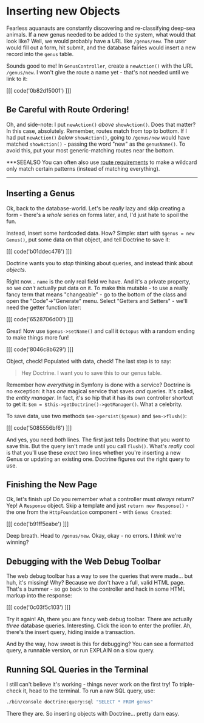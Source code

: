 # Inserting new Objects

Fearless aquanauts are constantly discovering and re-classifying deep-sea animals.
If a new genus needed to be added to the system, what would that look like? Well,
we would probably have a URL like `/genus/new`. The user would fill out a form,
hit submit, and the database fairies would insert a new record into the `genus`
table. 

Sounds good to me! In `GenusController`, create a `newAction()` with the URL
`/genus/new`. I won't give the route a name yet - that's not needed until we link
to it:

[[[ code('0b82d15001') ]]]

## Be Careful with Route Ordering!

Oh, and side-note: I put `newAction()` *above* `showAction()`. Does that matter? In this
case, absolutely. Remember, routes match from top to bottom. If I had put `newAction()`
*below* `showAction()`, going to `/genus/new` would have matched `showAction()` - passing
the word "new" as the `genusName()`. To avoid this, put your most generic-matching
routes near the bottom.

***SEEALSO
You can often also use [route requirements][1] to make a wildcard only match certain
patterns (instead of matching everything).
***

## Inserting a Genus

Ok, back to the database-world. Let's be *really* lazy and skip creating a form -
there's a *whole* series on forms later, and, I'd just hate to spoil the fun.

Instead, insert some hardcoded data. How? Simple: start with `$genus = new Genus()`,
put some data on that object, and tell Doctrine to save it:

[[[ code('b01ddec476') ]]]

Doctrine wants you to *stop* thinking about queries, and instead think about *objects*.

Right now... `name` is the only real field we have. And it's a private property, so
we *can't* actually put data on it. To make this mutable - to use a really fancy
term that means "changeable" - go to the bottom of the class and open the "Code"->"Generate"
menu. Select "Getters and Setters" - we'll need the getter function later:

[[[ code('6528706d00') ]]]

Great! Now use `$genus->setName()` and call it `Octopus` with a random ending to
make things more fun!

[[[ code('8046c8b629') ]]]

Object, check! Populated with data, check! The last step is to say:

> Hey Doctrine. I want you to save this to our genus table.

Remember how *everything* in Symfony is done with a service? Doctrine is no exception:
it has *one* magical service that saves *and* queries. It's called, the *entity manager*.
In fact, it's so hip that it has its own controller shortcut to get it:
`$em = $this->getDoctrine()->getManager()`. What a celebrity.

To save data, use two methods `$em->persist($genus)` and `$em->flush()`:

[[[ code('5085556bf6') ]]]

And yes, you need *both* lines. The first just tells Doctrine that you *want* to
save this. But the query isn't made until you call `flush()`. What's *really* cool
is that you'll use these *exact* two lines whether you're inserting a new Genus
or updating an existing one. Doctrine figures out the right query to use.

## Finishing the New Page

Ok, let's finish up! Do you remember what a controller must *always* return? Yep!
A `Response` object. Skip a template and just `return new Response()` - the one from
the `HttpFoundation` component - with `Genus Created`:

[[[ code('b91ff5eabe') ]]]

Deep breath. Head to `/genus/new`. Okay, okay - no errors. I *think* we're winning?

## Debugging with the Web Debug Toolbar

The web debug toolbar has a way to see the queries that were made... but huh, it's
missing! Why? Because we don't have a full, valid HTML page. That's a bummer - so
go back to the controller and hack in some HTML markup into the response:

[[[ code('0c03f5c103') ]]]

Try it again! Ah, there you are fancy web debug toolbar. There are actually *three*
database queries. Interesting. Click the icon to enter the profiler. Ah, there's
the insert query, hiding inside a transaction.

And by the way, how sweet is this for debugging? You can see a formatted query, a
runnable version, or run EXPLAIN on a slow query.

## Running SQL Queries in the Terminal

I still can't believe it's working - things never work on the first try! To
triple-check it, head to the terminal. To run a raw SQL query, use:

```bash
./bin/console doctrine:query:sql "SELECT * FROM genus"
```

There they are. So inserting objects with Doctrine... pretty darn easy.


[1]: http://symfony.com/doc/current/book/routing.html#adding-requirements
